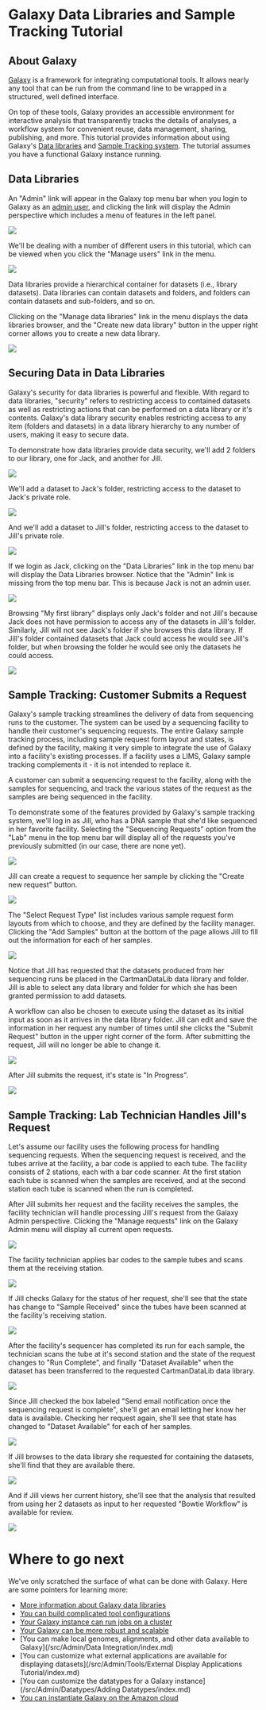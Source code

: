# Galaxy Data Libraries and Sample Tracking Tutorial

## About Galaxy

[Galaxy](http://galaxyproject.org) is a framework for integrating computational tools. It allows nearly any tool that can be run from the command line to be wrapped in a structured, well defined interface.

On top of these tools, Galaxy provides an accessible environment for interactive analysis that transparently tracks the details of analyses, a workflow system for convenient reuse, data management, sharing, publishing, and more.
This tutorial provides information about using Galaxy's [Data libraries](/src/Admin/DataLibraries/Libraries/index.md) and [Sample Tracking system](http://main.g2.bx.psu.edu/u/rkchak/p/sts).  The tutorial assumes you have a functional Galaxy instance running.

## Data Libraries

An "Admin" link will appear in the Galaxy top menu bar when you login to Galaxy as an [admin user](/src/Admin/Interface/index.md), and clicking the link will display the Admin perspective which includes a menu of features in the left panel.

![](/src/Admin/DataLibraries/LibrarySampleTracking/admin.png)


We'll be dealing with a number of different users in this tutorial, which can be viewed when you click the "Manage users" link in the menu.


![](/src/Admin/DataLibraries/LibrarySampleTracking/users.png)


Data libraries provide a hierarchical container for datasets (i.e., library datasets). Data libraries can contain datasets and folders, and folders can contain datasets and sub-folders, and so on.

Clicking on the "Manage data libraries" link in the menu displays the data libraries browser, and the "Create new data library" button in the upper right corner allows you to create a new data library.


![](/src/Admin/DataLibraries/LibrarySampleTracking/first_library.png)


## Securing Data in Data Libraries

Galaxy's security for data libraries is powerful and flexible.  With regard to data libraries, "security" refers to restricting access to contained datasets as well as restricting actions that can be performed on a data library or it's contents.  Galaxy's data library security enables restricting access to any item (folders and datasets) in a data library hierarchy to any number of users, making it easy to secure data.

To demonstrate how data libraries provide data security, we'll add 2 folders to our library, one for Jack, and another for Jill.


![](/src/Admin/DataLibraries/LibrarySampleTracking/folders.png)


We'll add a dataset to Jack's folder, restricting access to the dataset to Jack's private role.


![](/src/Admin/DataLibraries/LibrarySampleTracking/upload_jack_folder.png)


And we'll add a dataset to Jill's folder, restricting access to the dataset to Jill's private role.


![](/src/Admin/DataLibraries/LibrarySampleTracking/upload_jill_folder.png)


If we login as Jack, clicking on the "Data Libraries" link in the top menu bar will display the Data Libraries browser.  Notice that the "Admin" link is missing from the top menu bar.  This is because Jack is not an admin user.


![](/src/Admin/DataLibraries/LibrarySampleTracking/libraries.png)


Browsing "My first library" displays only Jack's folder and not Jill's because Jack does not have permission to access any of the datasets in Jill's folder.  Similarly, Jill will not see Jack's folder if she browses this data library.  If Jill's folder contained datasets that Jack could access he would see Jill's folder, but when browsing the folder he would see only the datasets he could access. 


![](/src/Admin/DataLibraries/LibrarySampleTracking/jacks_folder.png)


## Sample Tracking: Customer Submits a Request

Galaxy's sample tracking streamlines the delivery of data from sequencing runs to the customer.  The system can be used by a sequencing facility to handle their customer's sequencing requests.  The entire Galaxy sample tracking process, including sample request form layout and states, is defined by the facility, making it very simple to integrate the use of Galaxy into a facility's existing processes.  If a facility uses a LIMS, Galaxy sample tracking complements it - it is not intended to replace it.

A customer can submit a sequencing request to the facility, along with the samples for sequencing, and track the various states of the request as the samples are being sequenced in the facility.

To demonstrate some of the features provided by Galaxy's sample tracking system, we'll log in as Jill, who has a DNA sample that she'd like sequenced in her favorite facility.  Selecting the "Sequencing Requests" option from the "Lab" menu in the top menu bar will display all of the requests you've previously submitted (in our case, there are none yet).


![](/src/Admin/DataLibraries/LibrarySampleTracking/user_requests1.png)


Jill can create a request to sequence her sample by clicking the "Create new request" button.


![](/src/Admin/DataLibraries/LibrarySampleTracking/create_request.png)


The "Select Request Type" list includes various sample request form layouts from which to choose, and they are defined by the facility manager.  Clicking the "Add Samples" button at the bottom of the page allows Jill to fill out the information for each of her samples.


![](/src/Admin/DataLibraries/LibrarySampleTracking/add_samples.png)


Notice that Jill has requested that the datasets produced from her sequencing runs be placed in the CartmanDataLib data library and folder.  Jill is able to select any data library and folder for which she has been granted permission to add datasets.

A workflow can also be chosen to execute using the dataset as its initial input as soon as it arrives in the data library folder.  Jill can edit and save the information in her request any number of times until she clicks the "Submit Request" button in the upper right corner of the form.  After submitting the request, Jill will no longer be able to change it.


![](/src/Admin/DataLibraries/LibrarySampleTracking/submit_request.png)


After Jill submits the request, it's state is "In Progress".


![](/src/Admin/DataLibraries/LibrarySampleTracking/submitted_request.png)


## Sample Tracking: Lab Technician Handles Jill's Request

Let's assume our facility uses the following process for handling sequencing requests.  When the sequencing request is received, and the tubes arrive at the facility, a bar code is applied to each tube.  The facility consists of 2 stations, each with a bar code scanner.  At the first station each tube is scanned when the samples are received, and at the second station each tube is scanned when the run is completed.

After Jill submits her request and the facility receives the samples, the facility technician will handle processing Jill's request from the Galaxy Admin perspective.  Clicking the "Manage requests" link on the Galaxy Admin menu will display all current open requests.


![](/src/Admin/DataLibraries/LibrarySampleTracking/manage_requests_1.png)


The facility technician applies bar codes to the sample tubes and scans them at the receiving station.


![](/src/Admin/DataLibraries/LibrarySampleTracking/barcodes.png)


If Jill checks Galaxy for the status of her request, she'll see that the state has change to "Sample Received" since the tubes have been scanned at the facility's receiving station.


![](/src/Admin/DataLibraries/LibrarySampleTracking/received.png)


After the facility's sequencer has completed its run for each sample, the technician scans the tube at it's second station and the state of the request changes to "Run Complete", and finally "Dataset Available" when the dataset has been transferred to the requested CartmanDataLib data library.


![](/src/Admin/DataLibraries/LibrarySampleTracking/dataset_available_admin.png)


Since Jill checked the box labeled "Send email notification once the sequencing request is complete", she'll get an email letting her know her data is available.  Checking her request again, she'll see that state has changed to "Dataset Available" for each of her samples.


![](/src/Admin/DataLibraries/LibrarySampleTracking/dataset_available_user.png)


If Jill browses to the data library she requested for containing the datasets, she'll find that they are available there.


![](/src/Admin/DataLibraries/LibrarySampleTracking/datasets_in_library.png)


And if Jill views her current history, she'll see that the analysis that resulted from using her 2 datasets as input to her requested "Bowtie Workflow" is available for review.


![](/src/Admin/DataLibraries/LibrarySampleTracking/analysis_available.png)


# Where to go next

We've only scratched the surface of what can be done with Galaxy. Here are some pointers for learning more:

* [More information about Galaxy data libraries](/src/Admin/DataLibraries/Libraries/index.md)
* [You can build complicated tool configurations](/src/Admin/Tools/ToolConfigSyntax/index.md)
* [Your Galaxy instance can run jobs on a cluster](/src/Admin/Config/Performance/Cluster/index.md)
* [Your Galaxy can be more robust and scalable](/src/Admin/Config/Performance/ProductionServer/index.md)
* [You can make local genomes, alignments, and other data available to Galaxy](/src/Admin/Data Integration/index.md)
* [You can customize what external applications are available for displaying datasets](/src/Admin/Tools/External Display Applications Tutorial/index.md)
* [You can customize the datatypes for a Galaxy instance](/src/Admin/Datatypes/Adding Datatypes/index.md)
* [You can instantiate Galaxy on the Amazon cloud](/src/CloudMan/index.md)

